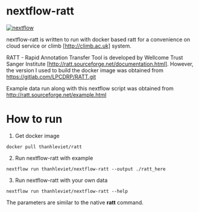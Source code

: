 # nextflow-ratt
[![nextflow](https://img.shields.io/badge/nextflow-%E2%89%A50.20.0-brightgreen.svg)](http://nextflow.io)

nextflow-ratt is written to run with docker based ratt for a convenience on cloud service or climb [http://climb.ac.uk] system.

RATT - Rapid Annotation Transfer Tool is developed by Wellcome Trust Sanger Institute [http://ratt.sourceforge.net/documentation.html]. However, the version I used to build the docker image was obtained from https://gitlab.com/LPCDRP/RATT.git

Example data run along with this nextflow script was obtained from http://ratt.sourceforge.net/example.html

# How to run

1. Get docker image

```
docker pull thanhleviet/ratt
```

2. Run nextflow-ratt with example

```
nextflow run thanhleviet/nextflow-ratt --output ./ratt_here
```

3. Run nextflow-ratt with your own data

```
nextflow run thanhleviet/nextflow-ratt --help
```

The parameters are similar to the native **ratt** command.
